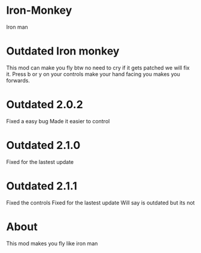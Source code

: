 # Iron-Monkey
Iron man
# Outdated Iron monkey
This mod can make you fly btw no need to cry if it gets patched we will fix it.
Press b or y on your controls make your hand facing you makes you forwards.
# Outdated 2.0.2
Fixed a easy bug
Made it easier to control
# Outdated 2.1.0
Fixed for the lastest update
# Outdated 2.1.1
Fixed the controls
Fixed for the lastest update
Will say is outdated but its not
# About
This mod makes you fly like iron man
